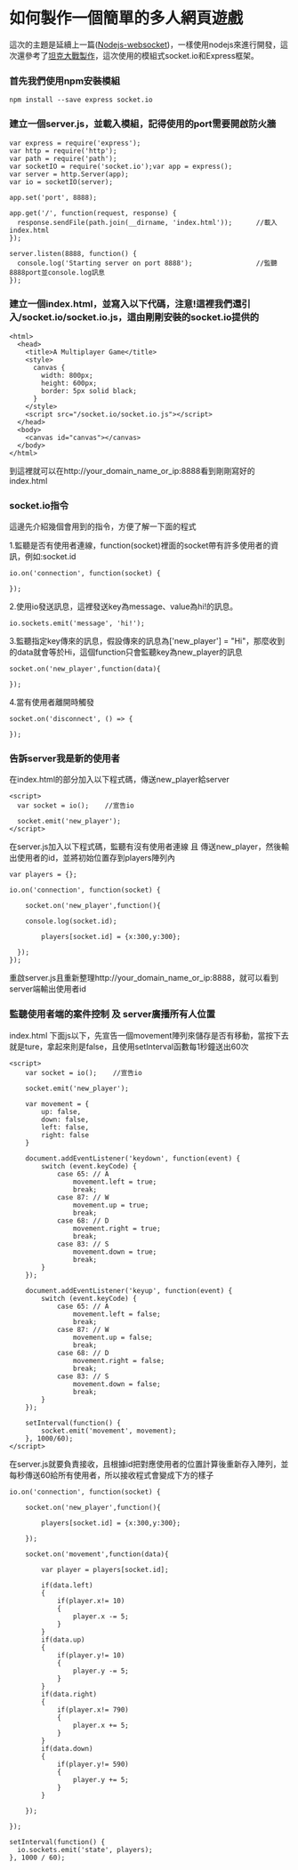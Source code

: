 # 如何製作一個簡單的多人網頁遊戲

這次的主題是延續上一篇(<a href="https://github.com/leoa12412a/Nodejs-websocket">Nodejs-websocket</a>)，一樣使用nodejs來進行開發，這次還參考了<a href="https://hackernoon.com/how-to-build-a-multiplayer-browser-game-4a793818c29b">坦克大戰製作</a>，這次使用的模組式socket.io和Express框架。

### 首先我們使用npm安裝模組
```
npm install --save express socket.io
```


### 建立一個server.js，並載入模組，記得使用的port需要開啟防火牆

```
var express = require('express');
var http = require('http');
var path = require('path');
var socketIO = require('socket.io');var app = express();
var server = http.Server(app);
var io = socketIO(server);

app.set('port', 8888);

app.get('/', function(request, response) {
  response.sendFile(path.join(__dirname, 'index.html'));      //載入index.html
});

server.listen(8888, function() {
  console.log('Starting server on port 8888');                //監聽8888port並console.log訊息
});
```

### 建立一個index.html，並寫入以下代碼，注意!這裡我們還引入/socket.io/socket.io.js，這由剛剛安裝的socket.io提供的
```
<html>
  <head>
    <title>A Multiplayer Game</title>
    <style>
      canvas {
        width: 800px;
        height: 600px;
        border: 5px solid black;
      }
    </style>
    <script src="/socket.io/socket.io.js"></script>
  </head>
  <body>
    <canvas id="canvas"></canvas>
  </body>
</html>
```

到這裡就可以在http://your_domain_name_or_ip:8888看到剛剛寫好的index.html

### socket.io指令

這邊先介紹幾個會用到的指令，方便了解一下面的程式

1.監聽是否有使用者連線，function(socket)裡面的socket帶有許多使用者的資訊，例如:socket.id
```
io.on('connection', function(socket) {

});
```

2.使用io發送訊息，這裡發送key為message、value為hi!的訊息。
```
io.sockets.emit('message', 'hi!');
```

3.監聽指定key傳來的訊息，假設傳來的訊息為['new_player'] = "Hi"，那麼收到的data就會等於Hi，這個function只會監聽key為new_player的訊息
```
socket.on('new_player',function(data){

});
```

4.當有使用者離開時觸發
```
socket.on('disconnect', () => {

});
```

### 告訴server我是新的使用者

在index.html的部分加入以下程式碼，傳送new_player給server

```
<script>
  var socket = io();    //宣告io

  socket.emit('new_player');
</script>
```

在server.js加入以下程式碼，監聽有沒有使用者連線 且 傳送new_player，然後輸出使用者的id，並將初始位置存到players陣列內

```
var players = {};

io.on('connection', function(socket) {
	
	socket.on('new_player',function(){
		
    console.log(socket.id);
    
		players[socket.id] = {x:300,y:300};

  });
});
```

重啟server.js且重新整理http://your_domain_name_or_ip:8888，就可以看到server端輸出使用者id


### 監聽使用者端的案件控制 及 server廣播所有人位置 

index.html 下面js以下，先宣告一個movement陣列來儲存是否有移動，當按下去就是ture，拿起來則是false，且使用setInterval函數每1秒鐘送出60次

```
<script>
	var socket = io();    //宣告io

	socket.emit('new_player');
	
	var movement = {
		up: false,
		down: false,
		left: false,
		right: false
	}
	
	document.addEventListener('keydown', function(event) {
		switch (event.keyCode) {
			case 65: // A
				movement.left = true;
				break;
			case 87: // W
				movement.up = true;
				break;
			case 68: // D
				movement.right = true;
				break;
			case 83: // S
				movement.down = true;
				break;
		}
	});
	
	document.addEventListener('keyup', function(event) {
		switch (event.keyCode) {
			case 65: // A
				movement.left = false;
				break;
			case 87: // W
				movement.up = false;
				break;
			case 68: // D
				movement.right = false;
				break;
			case 83: // S
				movement.down = false;
				break;
		}
	});
	
	setInterval(function() {
		socket.emit('movement', movement);
	}, 1000/60);
</script>
```

在server.js就要負責接收，且根據id把對應使用者的位置計算後重新存入陣列，並每秒傳送60給所有使用者，所以接收程式會變成下方的樣子

```
io.on('connection', function(socket) {
	
	socket.on('new_player',function(){
		
		players[socket.id] = {x:300,y:300};

	});
	
	socket.on('movement',function(data){
		
		var player = players[socket.id];
		
		if(data.left) 
		{
			if(player.x!= 10)
			{
				player.x -= 5;
			}
		}
		if(data.up) 
		{
			if(player.y!= 10)
			{
				player.y -= 5;
			}
		}
		if(data.right) 
		{
			if(player.x!= 790)
			{
				player.x += 5;
			}
		}
		if(data.down) 
		{
			if(player.y!= 590)
			{
				player.y += 5;
			}
		}
		
	});

});

setInterval(function() {
  io.sockets.emit('state', players);
}, 1000 / 60);
```

